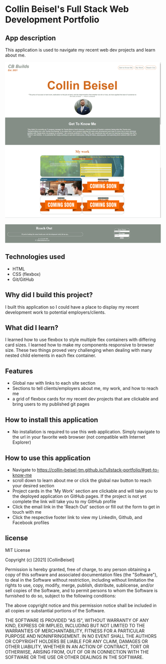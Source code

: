 # Collin Beisel's Full Stack Web Development Portfolio

## App description
This application is used to navigate my recent web dev projects and learn about me.

![Image of the top nav and hero section](https://github.com/collin-beisel-tm/fullstack-portfolio/blob/main/assets/Images/readme-screenshot1.PNG
)
![Image of the My Work section](https://github.com/collin-beisel-tm/fullstack-portfolio/blob/main/assets/Images/readme-screenshot2.PNG
)

![Image of the footer section](https://github.com/collin-beisel-tm/fullstack-portfolio/blob/main/assets/Images/readme-screenshot3.PNG
)

## Technologies used
- HTML
- CSS (flexbox)
- Git/GitHub

## Why did I build this project?
I built this application so I could have a place to display my recent development work to potential employers/clients.


## What did I learn?
I learned how to use flexbox to style multiple flex containers with differing card sizes. I learned how to make my components responsive to browser size. These two things proved very challenging when dealing with many nested child elements in each flex container.

## Features
- Global nav with links to each site section
- Sections to tell clients/employers about me, my work, and how to reach me
- a grid of flexbox cards for my recent dev projects that are clickable and bring users to my published git pages

## How to install this application
- No installation is required to use this web application. Simply navigate to the url in your favorite web browser (not compatible with Internet Explorer)

## How to use this application
- Navigate to https://collin-beisel-tm.github.io/fullstack-portfolio/#get-to-know-me
- scroll down to learn about me or click the global nav button to reach your desired section
- Project cards in the 'My Work' section are clickable and will take you to the deployed application on GitHub pages. If the project is not yet complete the link will take you to my GitHub profile
- Click the email link in the 'Reach Out' section or fill out the form to get in touch with me
- Click the respective footer link to view my LinkedIn, Github, and Facebook profiles

## license
MIT License

Copyright (c) [2021] [CollinBeisel]

Permission is hereby granted, free of charge, to any person obtaining a copy
of this software and associated documentation files (the "Software"), to deal
in the Software without restriction, including without limitation the rights
to use, copy, modify, merge, publish, distribute, sublicense, and/or sell
copies of the Software, and to permit persons to whom the Software is
furnished to do so, subject to the following conditions:

The above copyright notice and this permission notice shall be included in all
copies or substantial portions of the Software.

THE SOFTWARE IS PROVIDED "AS IS", WITHOUT WARRANTY OF ANY KIND, EXPRESS OR
IMPLIED, INCLUDING BUT NOT LIMITED TO THE WARRANTIES OF MERCHANTABILITY,
FITNESS FOR A PARTICULAR PURPOSE AND NONINFRINGEMENT. IN NO EVENT SHALL THE
AUTHORS OR COPYRIGHT HOLDERS BE LIABLE FOR ANY CLAIM, DAMAGES OR OTHER
LIABILITY, WHETHER IN AN ACTION OF CONTRACT, TORT OR OTHERWISE, ARISING FROM,
OUT OF OR IN CONNECTION WITH THE SOFTWARE OR THE USE OR OTHER DEALINGS IN THE
SOFTWARE.